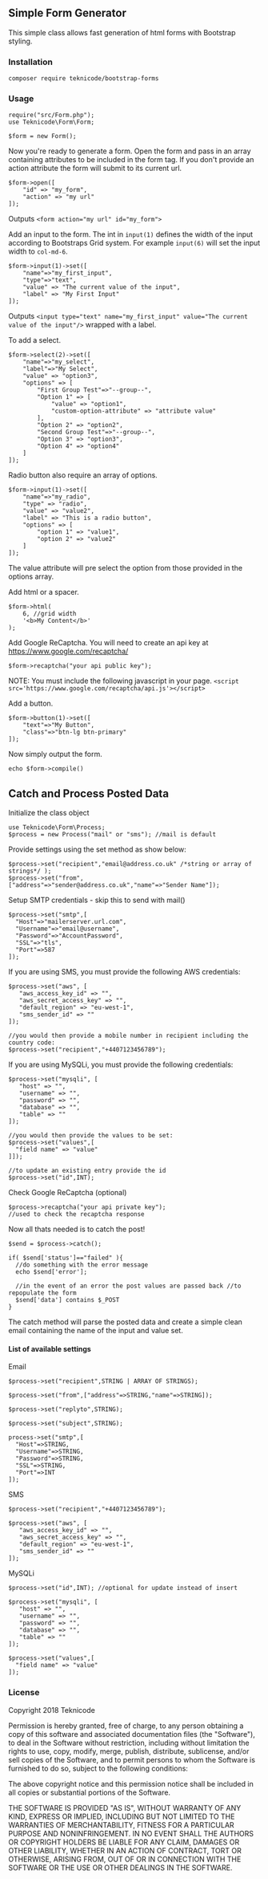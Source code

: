 ## Simple Form Generator

This simple class allows fast generation of html forms with Bootstrap styling.

### Installation

```
composer require teknicode/bootstrap-forms
```

### Usage

```
require("src/Form.php");
use Teknicode\Form\Form;

$form = new Form();
```

Now you're ready to generate a form.
Open the form and pass in an array containing attributes to be included in the form tag. If you don't provide an action attribute the form will submit to its current url.

```
$form->open([
    "id" => "my_form",
    "action" => "my url"
]);
```

Outputs `<form action="my url" id="my_form">`

Add an input to the form. The int in `input(1)` defines the width of the input according to Bootstraps Grid system. For example `input(6)` will set the input width to `col-md-6`.

```
$form->input(1)->set([
    "name"=>"my_first_input",
    "type"=>"text",
    "value" => "The current value of the input",
    "label" => "My First Input"
]);
```

Outputs `<input type="text" name="my_first_input" value="The current value of the input"/>` wrapped with a label.

To add a select.

```
$form->select(2)->set([
    "name"=>"my_select",
    "label"=>"My Select",
    "value" => "option3",
    "options" => [
        "First Group Test"=>"--group--",
        "Option 1" => [
            "value" => "option1",
            "custom-option-attribute" => "attribute value"
        ],
        "Option 2" => "option2",
        "Second Group Test"=>"--group--",
        "Option 3" => "option3",
        "Option 4" => "option4"
    ]
]);
```

Radio button also require an array of options.

```
$form->input(1)->set([
    "name"=>"my_radio",
    "type" => "radio",
    "value" => "value2",
    "label" => "This is a radio button",
    "options" => [
        "option 1" => "value1",
        "option 2" => "value2"
    ]
]);
```

The value attribute will pre select the option from those provided in the options array.

Add html or a spacer.

```
$form->html(
    6, //grid width
    '<b>My Content</b>'
);
```

Add Google ReCaptcha. You will need to create an api key at https://www.google.com/recaptcha/

```
$form->recaptcha("your api public key");
```
NOTE: You must include the following javascript in your page.
`<script src='https://www.google.com/recaptcha/api.js'></script>`

Add a button.

```
$form->button(1)->set([
    "text"=>"My Button",
    "class"=>"btn-lg btn-primary"
]);
```

Now simply output the form.

`echo $form->compile()`

## Catch and Process Posted Data

Initialize the class object

```
use Teknicode\Form\Process;
$process = new Process("mail" or "sms"); //mail is default
```
Provide settings using the set method as show below:
```
$process->set("recipient","email@address.co.uk" /*string or array of strings*/ );
$process->set("from",["address"=>"sender@address.co.uk","name"=>"Sender Name"]);
```
Setup SMTP credentials - skip this to send with mail()
```
$process->set("smtp",[
  "Host"=>"mailerserver.url.com",
  "Username"=>"email@username",
  "Password"=>"AccountPassword",
  "SSL"=>"tls",
  "Port"=>587
]);
```
If you are using SMS, you must provide the following AWS credentials:
```
$process->set("aws", [
   "aws_access_key_id" => "",
   "aws_secret_access_key" => "",
   "default_region" => "eu-west-1",
   "sms_sender_id" => ""
]);

//you would then provide a mobile number in recipient including the country code:
$process->set("recipient","+4407123456789");
```
If you are using MySQLi, you must provide the following credentials:
```
$process->set("mysqli", [
   "host" => "",
   "username" => "",
   "password" => "",
   "database" => "",
   "table" => ""
]);

//you would then provide the values to be set:
$process->set("values",[
  "field name" => "value"
]]);

//to update an existing entry provide the id
$process->set("id",INT);

```

Check Google ReCaptcha (optional)
```
$process->recaptcha("your api private key");
//used to check the recaptcha response
```

Now all thats needed is to catch the post!
```
$send = $process->catch();

if( $send['status']=="failed" ){
  //do something with the error message
  echo $send['error'];

  //in the event of an error the post values are passed back //to repopulate the form
  $send['data'] contains $_POST
}
```
The catch method will parse the posted data and create a simple clean email containing the name of the input and value set.

#### List of available settings

Email
```
$process->set("recipient",STRING | ARRAY OF STRINGS);

$process->set("from",["address"=>STRING,"name"=>STRING]);

$process->set("replyto",STRING);

$process->set("subject",STRING);

process->set("smtp",[
  "Host"=>STRING,
  "Username"=>STRING,
  "Password"=>STRING,
  "SSL"=>STRING,
  "Port"=>INT
]);
```

SMS
```
$process->set("recipient","+4407123456789");

$process->set("aws", [
   "aws_access_key_id" => "",
   "aws_secret_access_key" => "",
   "default_region" => "eu-west-1",
   "sms_sender_id" => ""
]);
```

MySQLi
```
$process->set("id",INT); //optional for update instead of insert

$process->set("mysqli", [
   "host" => "",
   "username" => "",
   "password" => "",
   "database" => "",
   "table" => ""
]);

$process->set("values",[
  "field name" => "value"
]);
```

### License

Copyright 2018 Teknicode

Permission is hereby granted, free of charge, to any person obtaining a copy of this software and associated documentation files (the "Software"), to deal in the Software without restriction, including without limitation the rights to use, copy, modify, merge, publish, distribute, sublicense, and/or sell copies of the Software, and to permit persons to whom the Software is furnished to do so, subject to the following conditions:

The above copyright notice and this permission notice shall be included in all copies or substantial portions of the Software.

THE SOFTWARE IS PROVIDED "AS IS", WITHOUT WARRANTY OF ANY KIND, EXPRESS OR IMPLIED, INCLUDING BUT NOT LIMITED TO THE WARRANTIES OF MERCHANTABILITY, FITNESS FOR A PARTICULAR PURPOSE AND NONINFRINGEMENT. IN NO EVENT SHALL THE AUTHORS OR COPYRIGHT HOLDERS BE LIABLE FOR ANY CLAIM, DAMAGES OR OTHER LIABILITY, WHETHER IN AN ACTION OF CONTRACT, TORT OR OTHERWISE, ARISING FROM, OUT OF OR IN CONNECTION WITH THE SOFTWARE OR THE USE OR OTHER DEALINGS IN THE SOFTWARE.
